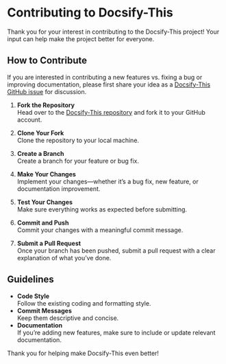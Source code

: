 # Contributing to Docsify-This

Thank you for your interest in contributing to the Docsify-This project! Your input can help make the project better for everyone.

## How to Contribute

If you are interested in contributing a new features vs. fixing a bug or improving documentation, please first share your idea as a [Docsify-This GitHub issue](https://github.com/hibbitts-design/docsify-this/issues) for discussion.

1. **Fork the Repository**  
   Head over to the [Docsify-This repository](https://github.com/hibbitts-design/docsify-this) and fork it to your GitHub account.

2. **Clone Your Fork**  
   Clone the repository to your local machine.

3. **Create a Branch**  
   Create a branch for your feature or bug fix.

4. **Make Your Changes**  
   Implement your changes—whether it’s a bug fix, new feature, or documentation improvement.

5. **Test Your Changes**  
   Make sure everything works as expected before submitting.

6. **Commit and Push**  
   Commit your changes with a meaningful commit message.

7. **Submit a Pull Request**  
   Once your branch has been pushed, submit a pull request with a clear explanation of what you’ve done.

## Guidelines

- **Code Style**  
   Follow the existing coding and formatting style.
- **Commit Messages**  
   Keep them descriptive and concise.
- **Documentation**  
   If you’re adding new features, make sure to include or update relevant documentation.

Thank you for helping make Docsify-This even better!
